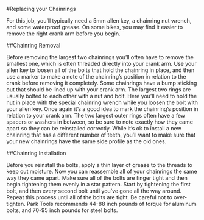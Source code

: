 #Replacing your Chainrings 

For this job, you’ll typically need a 5mm allen key, a chainring nut wrench, and some waterproof grease. On some bikes, you may find it easier to remove the right crank arm before you begin.

##Chainring Removal

Before removing the largest two chainrings you’ll often have to remove the smallest one, which is often threaded directly into your crank arm. Use your allen key to loosen all of the bolts that hold the chainring in place, and then use a marker to make a note of the chainring’s position in relation to the crank before removing it completely. Some chainrings have a bump sticking out that should be lined up with your crank arm.
The largest two rings are usually bolted to each other with a nut and bolt. Here you’ll need to hold the nut in place with the special chainring wrench while you loosen the bolt with your allen key. Once again it’s a good idea to mark the chainring’s position in relation to your crank arm. The two largest outer rings often have a few spacers or washers in between, so be sure to note exactly how they came apart so they can be reinstalled correctly.
While it’s ok to install a new chainring that has a different number of teeth, you’ll want to make sure that your new chainrings have the same side profile as the old ones.

##Chainring Installation

Before you reinstall the bolts, apply a thin layer of grease to the threads to keep out moisture. Now you can reassemble all of your chainrings the same way they came apart.
Make sure all of the bolts are finger tight and then begin tightening them evenly in a star pattern. Start by tightening the first bolt, and then every second bolt until you’ve gone all the way around. Repeat this process until all of the bolts are tight. Be careful not to over-tighten. Park Tools recommends 44-88 inch pounds of torque for aluminum bolts, and 70-95 inch pounds for steel bolts.
